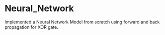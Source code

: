 # Neural_Network

Implemented a Neural Network Model from scratch using forward and back propagation for XOR gate.
